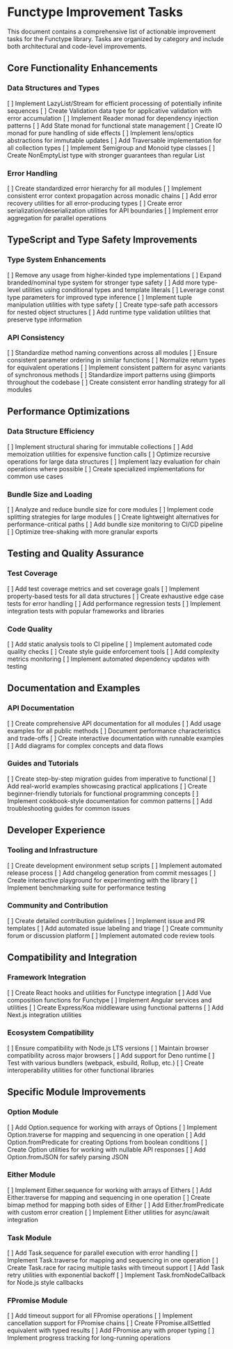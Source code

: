 # Functype Improvement Tasks

This document contains a comprehensive list of actionable improvement tasks for the Functype library. Tasks are organized by category and include both architectural and code-level improvements.

## Core Functionality Enhancements

### Data Structures and Types
[ ] Implement LazyList/Stream for efficient processing of potentially infinite sequences
[ ] Create Validation data type for applicative validation with error accumulation
[ ] Implement Reader monad for dependency injection patterns
[ ] Add State monad for functional state management
[ ] Create IO monad for pure handling of side effects
[ ] Implement lens/optics abstractions for immutable updates
[ ] Add Traversable implementation for all collection types
[ ] Implement Semigroup and Monoid type classes
[ ] Create NonEmptyList type with stronger guarantees than regular List

### Error Handling
[ ] Create standardized error hierarchy for all modules
[ ] Implement consistent error context propagation across monadic chains
[ ] Add error recovery utilities for all error-producing types
[ ] Create error serialization/deserialization utilities for API boundaries
[ ] Implement error aggregation for parallel operations

## TypeScript and Type Safety Improvements

### Type System Enhancements
[ ] Remove any usage from higher-kinded type implementations
[ ] Expand branded/nominal type system for stronger type safety
[ ] Add more type-level utilities using conditional types and template literals
[ ] Leverage const type parameters for improved type inference
[ ] Implement tuple manipulation utilities with type safety
[ ] Create type-safe path accessors for nested object structures
[ ] Add runtime type validation utilities that preserve type information

### API Consistency
[ ] Standardize method naming conventions across all modules
[ ] Ensure consistent parameter ordering in similar functions
[ ] Normalize return types for equivalent operations
[ ] Implement consistent pattern for async variants of synchronous methods
[ ] Standardize import patterns using @imports throughout the codebase
[ ] Create consistent error handling strategy for all modules

## Performance Optimizations

### Data Structure Efficiency
[ ] Implement structural sharing for immutable collections
[ ] Add memoization utilities for expensive function calls
[ ] Optimize recursive operations for large data structures
[ ] Implement lazy evaluation for chain operations where possible
[ ] Create specialized implementations for common use cases

### Bundle Size and Loading
[ ] Analyze and reduce bundle size for core modules
[ ] Implement code splitting strategies for large modules
[ ] Create lightweight alternatives for performance-critical paths
[ ] Add bundle size monitoring to CI/CD pipeline
[ ] Optimize tree-shaking with more granular exports

## Testing and Quality Assurance

### Test Coverage
[ ] Add test coverage metrics and set coverage goals
[ ] Implement property-based tests for all data structures
[ ] Create exhaustive edge case tests for error handling
[ ] Add performance regression tests
[ ] Implement integration tests with popular frameworks and libraries

### Code Quality
[ ] Add static analysis tools to CI pipeline
[ ] Implement automated code quality checks
[ ] Create style guide enforcement tools
[ ] Add complexity metrics monitoring
[ ] Implement automated dependency updates with testing

## Documentation and Examples

### API Documentation
[ ] Create comprehensive API documentation for all modules
[ ] Add usage examples for all public methods
[ ] Document performance characteristics and trade-offs
[ ] Create interactive documentation with runnable examples
[ ] Add diagrams for complex concepts and data flows

### Guides and Tutorials
[ ] Create step-by-step migration guides from imperative to functional
[ ] Add real-world examples showcasing practical applications
[ ] Create beginner-friendly tutorials for functional programming concepts
[ ] Implement cookbook-style documentation for common patterns
[ ] Add troubleshooting guides for common issues

## Developer Experience

### Tooling and Infrastructure
[ ] Create development environment setup scripts
[ ] Implement automated release process
[ ] Add changelog generation from commit messages
[ ] Create interactive playground for experimenting with the library
[ ] Implement benchmarking suite for performance testing

### Community and Contribution
[ ] Create detailed contribution guidelines
[ ] Implement issue and PR templates
[ ] Add automated issue labeling and triage
[ ] Create community forum or discussion platform
[ ] Implement automated code review tools

## Compatibility and Integration

### Framework Integration
[ ] Create React hooks and utilities for Functype integration
[ ] Add Vue composition functions for Functype
[ ] Implement Angular services and utilities
[ ] Create Express/Koa middleware using functional patterns
[ ] Add Next.js integration utilities

### Ecosystem Compatibility
[ ] Ensure compatibility with Node.js LTS versions
[ ] Maintain browser compatibility across major browsers
[ ] Add support for Deno runtime
[ ] Test with various bundlers (webpack, esbuild, Rollup, etc.)
[ ] Create interoperability utilities for other functional libraries

## Specific Module Improvements

### Option Module
[ ] Add Option.sequence for working with arrays of Options
[ ] Implement Option.traverse for mapping and sequencing in one operation
[ ] Add Option.fromPredicate for creating Options from boolean conditions
[ ] Create Option utilities for working with nullable API responses
[ ] Add Option.fromJSON for safely parsing JSON

### Either Module
[ ] Implement Either.sequence for working with arrays of Eithers
[ ] Add Either.traverse for mapping and sequencing in one operation
[ ] Create bimap method for mapping both sides of Either
[ ] Add Either.fromPredicate with custom error creation
[ ] Implement Either utilities for async/await integration

### Task Module
[ ] Add Task.sequence for parallel execution with error handling
[ ] Implement Task.traverse for mapping and sequencing in one operation
[ ] Create Task.race for racing multiple tasks with timeout support
[ ] Add Task retry utilities with exponential backoff
[ ] Implement Task.fromNodeCallback for Node.js style callbacks

### FPromise Module
[ ] Add timeout support for all FPromise operations
[ ] Implement cancellation support for FPromise chains
[ ] Create FPromise.allSettled equivalent with typed results
[ ] Add FPromise.any with proper typing
[ ] Implement progress tracking for long-running operations